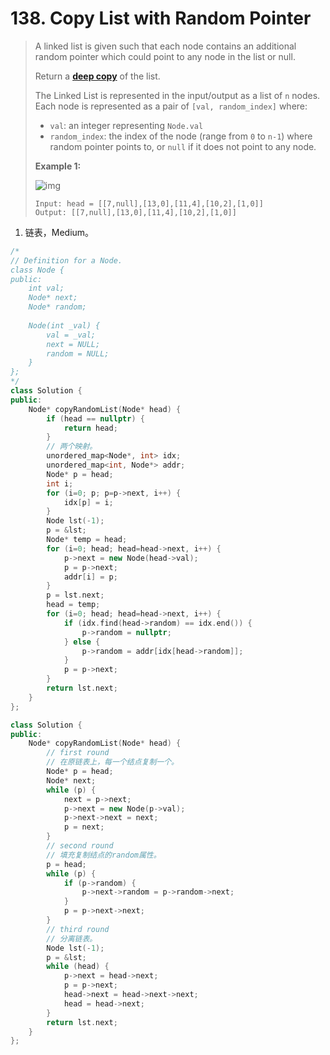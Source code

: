 # 138. Copy List with Random Pointer

> A linked list is given such that each node contains an additional random pointer which could point to any node in the list or null.
>
> Return a [**deep copy**](https://en.wikipedia.org/wiki/Object_copying#Deep_copy) of the list.
>
> The Linked List is represented in the input/output as a list of `n` nodes. Each node is represented as a pair of `[val, random_index]` where:
>
> - `val`: an integer representing `Node.val`
> - `random_index`: the index of the node (range from `0` to `n-1`) where random pointer points to, or `null` if it does not point to any node.
>
> **Example 1:**
>
> ![img](https://assets.leetcode.com/uploads/2019/12/18/e1.png)
>
> ```
> Input: head = [[7,null],[13,0],[11,4],[10,2],[1,0]]
> Output: [[7,null],[13,0],[11,4],[10,2],[1,0]]
> ```

1. 链表，Medium。

```cpp
/*
// Definition for a Node.
class Node {
public:
    int val;
    Node* next;
    Node* random;
    
    Node(int _val) {
        val = _val;
        next = NULL;
        random = NULL;
    }
};
*/
class Solution {
public:
    Node* copyRandomList(Node* head) {
        if (head == nullptr) {
            return head;
        }
        // 两个映射。
        unordered_map<Node*, int> idx;
        unordered_map<int, Node*> addr;
        Node* p = head;
        int i;
        for (i=0; p; p=p->next, i++) {
            idx[p] = i;
        }
        Node lst(-1);
        p = &lst;
        Node* temp = head;
        for (i=0; head; head=head->next, i++) {
            p->next = new Node(head->val);
            p = p->next;
            addr[i] = p;
        }
        p = lst.next;
        head = temp;
        for (i=0; head; head=head->next, i++) {
            if (idx.find(head->random) == idx.end()) {
                p->random = nullptr;
            } else {
                p->random = addr[idx[head->random]];
            }
            p = p->next;
        }
        return lst.next;
    }
};
```

```cpp
class Solution {
public:
    Node* copyRandomList(Node* head) {
        // first round
        // 在原链表上，每一个结点复制一个。
        Node* p = head;
        Node* next;
        while (p) {
            next = p->next;
            p->next = new Node(p->val);
            p->next->next = next;
            p = next;
        }
        // second round
        // 填充复制结点的random属性。
        p = head;
        while (p) {
            if (p->random) {
                p->next->random = p->random->next;
            }
            p = p->next->next;
        }
        // third round
        // 分离链表。
        Node lst(-1);
        p = &lst;
        while (head) {
            p->next = head->next;
            p = p->next;
            head->next = head->next->next;
            head = head->next;
        }
        return lst.next;
    }
};
```

